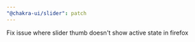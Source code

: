 ```yaml
---
"@chakra-ui/slider": patch
---
```


Fix issue where slider thumb doesn't show active state in firefox
